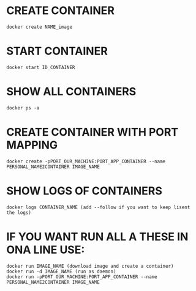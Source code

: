 # CREATE CONTAINER
```
docker create NAME_image
```

# START CONTAINER
```
docker start ID_CONTAINER
`````

# SHOW ALL CONTAINERS
```
docker ps -a
```

# CREATE CONTAINER WITH PORT MAPPING
```
docker create -pPORT_OUR_MACHINE:PORT_APP_CONTAINER --name PERSONAL_NAME2CONTAINER IMAGE_NAME 
````

# SHOW LOGS OF CONTAINERS
```
docker logs CONTAINER_NAME (add --follow if you want to keep lisent the logs)
```


# IF YOU WANT RUN ALL A THESE IN ONA LINE USE:
```
docker run IMAGE_NAME (download image and create a container)
docker run -d IMAGE_NAME (run as daemon)
docker run -pPORT_OUR_MACHINE:PORT_APP_CONTAINER --name PERSONAL_NAME2CONTAINER IMAGE_NAME 
```
